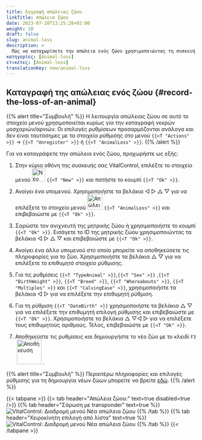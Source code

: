 ```yaml
---
title: Εγγραφή απώλειας ζώου
linkTitle: Απώλεια ζώου
date: 2023-07-28T13:25:28+02:00
weight: 10
draft: false
slug: animal-loss
description: >
  Πώς να καταχωρίσετε την απώλεια ενός ζώου χρησιμοποιώντας τη συσκευή VitalControl.
κατηγορίες: [Animal-loss]
ετικέτες: [Animal-loss]
translationKey: new/animal-loss
---
```

## Καταγραφή της απώλειας ενός ζώου {#record-the-loss-of-an-animal}

{{% alert title="Συμβουλή" %}}
Η λειτουργία απώλειας ζώου σε αυτό το στοιχείο μενού χρησιμοποιείται κυρίως για την καταγραφή νεκρών μοσχαριών/αρνιών. Οι επιλογές ρυθμίσεων προσαρμόζονται ανάλογα και δεν είναι ταυτόσημες με τα στοιχεία ρύθμισης στο μενού `{{<T "Actions" >}}` -> `{{<T "Unregister" >}}` ή `{{<T "AnimalLoss" >}}`.
{{% /alert %}}

Για να καταγράψετε την απώλεια ενός ζώου, προχωρήστε ως εξής:

1. Στην κύρια οθόνη της συσκευής σας VitalControl, επιλέξτε το στοιχείο μενού <img src="/icons/main/new-animal.svg" width="35" align="bottom" alt="Νέο ζώο" /> `{{<T "New" >}}` και πατήστε το κουμπί `{{<T "Ok" >}}`.

2. Ανοίγει ένα υπομενού. Χρησιμοποιήστε τα βελάκια ◁ ▷ △ ▽ για να επιλέξετε το στοιχείο μενού <img src="/icons/main/stillbirth.svg" width="40" align="bottom" alt="Απώλεια ζώου" /> `{{<T "AnimalLoss" >}}` και επιβεβαιώστε με `{{<T "Ok" >}}`.

3. Σαρώστε τον ανιχνευτή της μητρικής ζώου ή χρησιμοποιήστε το κουμπί `{{<T "Ok" >}}`. Εισάγετε το ID της μητρικής ζώου χρησιμοποιώντας τα βελάκια ◁ ▷ △ ▽ και επιβεβαιώστε με `{{<T "Ok" >}}`.

4. Ανοίγει ένα άλλο υπομενού στο οποίο μπορείτε να αποθηκεύσετε τις πληροφορίες για το ζώο. Χρησιμοποιήστε τα βελάκια △ ▽ για να επιλέξετε το επιθυμητό στοιχείο ρύθμισης.

5. Για τις ρυθμίσεις `{{<T "TypeAnimal" >}}`,`{{<T "Sex" >}}` ,`{{<T "BirthWeight" >}}`, `{{<T "Breed" >}}`, `{{<T "Whereabouts" >}}`, `{{<T "Multiples" >}}` και `{{<T "CalvingEase" >}}`, χρησιμοποιήστε τα βελάκια ◁ ▷ για να επιλέξετε την επιθυμητή ρύθμιση.

6. Για τη ρύθμιση `{{<T "DateBirth" >}}` χρησιμοποιήστε τα βελάκια △ ▽ για να επιλέξετε την επιθυμητή επιλογή ρύθμισης και επιβεβαιώστε με `{{<T "Ok" >}}`. Χρησιμοποιήστε τα βελάκια △ ▽◁ ▷ για να επιλέξετε τους επιθυμητούς αριθμούς. Τέλος, επιβεβαιώστε με `{{<T "Ok" >}}`.

7. Αποθηκεύστε τις ρυθμίσεις και δημιουργήστε το νέο ζώο με το κλειδί `F3` &nbsp;<img src="/icons/footer/save_exit.svg" width="65" align="bottom" alt="Αποθήκευση" />&nbsp;.

{{% alert title="Συμβουλή" %}}
Περαιτέρω πληροφορίες και επιλογές ρύθμισης για τη δημιουργία νέων ζώων μπορείτε να βρείτε [εδώ](../../settings/animal-registration/).
{{% /alert %}}

{{< tabpane >}}
{{< tab header="Απώλεια ζώου:" text=true disabled=true />}}
{{% tab header="Σάρωση με transponder" text=true %}}
![VitalControl: Διαδρομή μενού Νέα απώλεια ζώου](../images/animalloss-scan.png "Καταγραφή της απώλειας ενός ζώου")
{{% /tab %}}
{{% tab header="Χειροκίνητη επιλογή από λίστα" text=true %}}
![VitalControl: Διαδρομή μενού Νέα απώλεια ζώου](../images/animalloss.png "Καταγραφή της απώλειας ενός ζώου")
{{% /tab %}}
{{< /tabpane >}}
